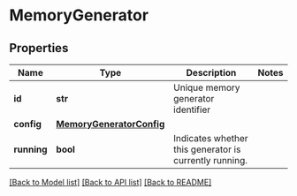# MemoryGenerator

## Properties
Name | Type | Description | Notes
------------ | ------------- | ------------- | -------------
**id** | **str** | Unique memory generator identifier | 
**config** | [**MemoryGeneratorConfig**](MemoryGeneratorConfig.md) |  | 
**running** | **bool** | Indicates whether this generator is currently running. | 

[[Back to Model list]](../README.md#documentation-for-models) [[Back to API list]](../README.md#documentation-for-api-endpoints) [[Back to README]](../README.md)


